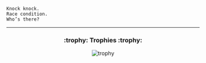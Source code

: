 ```
Knock knock.
Race condition.
Who’s there?
```

---

<h3 align="center">:trophy: Trophies :trophy:</h3>

<div align="center">
  <img src="https://github-profile-trophy.vercel.app/?username=glaubermagal&theme=onedark&row=1&no-frame=true" alt="trophy">
</div>



<!--
<p align="center">
<img src="https://github-readme-stats.vercel.app/api?username=glaubermagal&amp;count_private=true&amp;theme=chartreuse-dark&amp;show_icons=true&amp;include_all_commits=true" alt="glaubermagal&#39;s GitHub stats">
<img src="https://github-readme-stats.vercel.app/api/top-langs/?username=glaubermagal&amp;langs_count=5&amp;theme=chartreuse-dark&amp;show_icons=true&amp;include_all_commits=true" alt="Top glaubermagal&#39;s Languages">
</p>
-->
